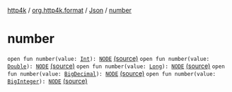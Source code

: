 [http4k](../../index.md) / [org.http4k.format](../index.md) / [Json](index.md) / [number](./number.md)

# number

`open fun number(value: `[`Int`](https://kotlinlang.org/api/latest/jvm/stdlib/kotlin/-int/index.html)`): `[`NODE`](index.md#NODE) [(source)](https://github.com/http4k/http4k/blob/master/http4k-core/src/main/kotlin/org/http4k/format/Json.kt#L50)
`open fun number(value: `[`Double`](https://kotlinlang.org/api/latest/jvm/stdlib/kotlin/-double/index.html)`): `[`NODE`](index.md#NODE) [(source)](https://github.com/http4k/http4k/blob/master/http4k-core/src/main/kotlin/org/http4k/format/Json.kt#L51)
`open fun number(value: `[`Long`](https://kotlinlang.org/api/latest/jvm/stdlib/kotlin/-long/index.html)`): `[`NODE`](index.md#NODE) [(source)](https://github.com/http4k/http4k/blob/master/http4k-core/src/main/kotlin/org/http4k/format/Json.kt#L52)
`open fun number(value: `[`BigDecimal`](https://docs.oracle.com/javase/6/docs/api/java/math/BigDecimal.html)`): `[`NODE`](index.md#NODE) [(source)](https://github.com/http4k/http4k/blob/master/http4k-core/src/main/kotlin/org/http4k/format/Json.kt#L53)
`open fun number(value: `[`BigInteger`](https://docs.oracle.com/javase/6/docs/api/java/math/BigInteger.html)`): `[`NODE`](index.md#NODE) [(source)](https://github.com/http4k/http4k/blob/master/http4k-core/src/main/kotlin/org/http4k/format/Json.kt#L54)